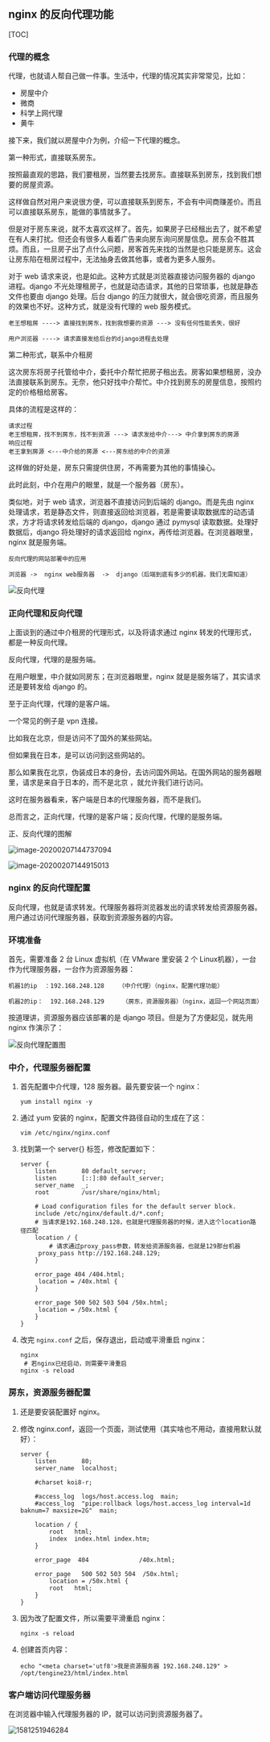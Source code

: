 ## nginx 的反向代理功能

[TOC]

### 代理的概念

代理，也就请人帮自己做一件事。生活中，代理的情况其实非常常见，比如：

- 房屋中介
- 微商
- 科学上网代理
- 黄牛

接下来，我们就以房屋中介为例，介绍一下代理的概念。

第一种形式，直接联系房东。

按照最直观的思路，我们要租房，当然要去找房东。直接联系到房东，找到我们想要的房屋资源。

这样做自然对用户来说很方便，可以直接联系到房东，不会有中间商赚差价。而且可以直接联系房东，能做的事情就多了。

但是对于房东来说，就不太喜欢这样了。首先，如果房子已经租出去了，就不希望在有人来打扰。但还会有很多人看着广告来向房东询问房屋信息。房东会不胜其烦。而且，一旦房子出了点什么问题，房客首先来找的当然是也只能是房东。这会让房东陷在租房过程中，无法抽身去做其他事，或者为更多人服务。

对于 web 请求来说，也是如此。这种方式就是浏览器直接访问服务器的 django 进程。django 不光处理租房子，也就是动态请求，其他的日常琐事，也就是静态文件也要由 django 处理。后台 django 的压力就很大，就会很吃资源，而且服务的效果也不好。这种方式，就是没有代理的 web 服务模式。

```
老王想租房 ----> 直接找到房东，找到我想要的资源 ---> 没有任何性能丢失，很好

用户浏览器 ----> 请求直接发给后台的django进程去处理  
```

第二种形式，联系中介租房

这次房东将房子托管给中介，委托中介帮忙把房子租出去。房客如果想租房，没办法直接联系到房东。无奈，他只好找中介帮忙。中介找到房东的房屋信息，按照约定的价格租给房客。

具体的流程是这样的：

```
请求过程
老王想租房，找不到房东，找不到资源 ---> 请求发给中介---> 中介拿到房东的房源 
响应过程
老王拿到房源 <---中介给的房源 <---房东给的中介的资源
```

这样做的好处是，房东只需提供住房，不再需要为其他的事情操心。

此时此刻，中介在用户的眼里，就是一个服务器（房东）。

类似地，对于 web 请求，浏览器不直接访问到后端的 django。而是先由 nginx 处理请求，若是静态文件，则直接返回给浏览器，若是需要读取数据库的动态请求，方才将请求转发给后端的 django，django 通过 pymysql 读取数据。处理好数据后，django 将处理好的请求返回给 nginx，再传给浏览器。在浏览器眼里，nginx 就是服务端。

```
反向代理的网站部署中的应用

浏览器 ->  nginx web服务器  ->  django（后端到底有多少的机器，我们无需知道）
```

![反向代理](nginx-reverse-proxy.assets/反向代理.png)

### 正向代理和反向代理

上面谈到的通过中介租房的代理形式，以及将请求通过 nginx 转发的代理形式，都是一种反向代理。

反向代理，代理的是服务端。

在用户眼里，中介就如同房东；在浏览器眼里，nginx 就是是服务端了，其实请求还是要转发给 django 的。

至于正向代理，代理的是客户端。

一个常见的例子是 vpn 连接。

比如我在北京，但是访问不了国外的某些网站。

但如果我在日本，是可以访问到这些网站的。

那么如果我在北京，伪装成日本的身份，去访问国外网站。在国外网站的服务器眼里，请求是来自于日本的，而不是北京 ，就允许我们进行访问。

这时在服务器看来，客户端是日本的代理服务器，而不是我们。

总而言之，正向代理，代理的是客户端；反向代理，代理的是服务端。

正、反向代理的图解

![image-20200207144737094](nginx-reverse-proxy.assets/image-20200207144737094.png)



![image-20200207144915013](nginx-reverse-proxy.assets/image-20200207144915013.png)

### nginx 的反向代理配置

反向代理，也就是请求转发。代理服务器将浏览器发出的请求转发给资源服务器。用户通过访问代理服务器，获取到资源服务器的内容。

### 环境准备

首先，需要准备 2 台 Linux 虚拟机（在 VMware 里安装 2 个 Linux机器），一台作为代理服务器，一台作为资源服务器：

```
机器1的ip  ：192.168.248.128    （中介代理）（nginx，配置代理功能）

机器2的ip：  192.168.248.129     （房东，资源服务器）（nginx，返回一个网站页面）
```

按道理讲，资源服务器应该部署的是 django 项目。但是为了方便起见，就先用 nginx 作演示了：

![反向代理配置图](nginx-reverse-proxy.assets/反向代理配置图.png)

### 中介，代理服务器配置

1. 首先配置中介代理，128 服务器。最先要安装一个 nginx：

   ```shell
   yum install nginx -y
   ```

2. 通过 yum 安装的 nginx，配置文件路径自动的生成在了这：

   ```
   vim /etc/nginx/nginx.conf
   ```

3. 找到第一个 server{} 标签，修改配置如下：

   ```SHELL
   server {
       listen       80 default_server;
       listen       [::]:80 default_server;
       server_name  _;
       root         /usr/share/nginx/html;
   
       # Load configuration files for the default server block.
       include /etc/nginx/default.d/*.conf;
       # 当请求是192.168.248.128，也就是代理服务器的时候，进入这个location路径匹配
       location / {
           # 请求通过proxy_pass参数，转发给资源服务器，也就是129那台机器
       	proxy_pass http://192.168.248.129;
       }
   
       error_page 404 /404.html;
       	location = /40x.html {
       }
   
       error_page 500 502 503 504 /50x.html;
       	location = /50x.html {
       }
   }
   ```

4. 改完 `nginx.conf` 之后，保存退出，启动或平滑重启 nginx：

   ```shell
   nginx
    # 若nginx已经启动，则需要平滑重启
   nginx -s reload
   ```

### 房东，资源服务器配置

1. 还是要安装配置好 nginx。

2. 修改 nginx.conf，返回一个页面，测试使用（其实啥也不用动，直接用默认就好）：

   ```shell
   server {
       listen       80;
       server_name  localhost;
   
       #charset koi8-r;
   
       #access_log  logs/host.access.log  main;
       #access_log  "pipe:rollback logs/host.access_log interval=1d baknum=7 maxsize=2G"  main;
   
       location / {
           root   html;
           index  index.html index.htm;
       }
   
       error_page  404              /40x.html;
   
       error_page   500 502 503 504  /50x.html;
           location = /50x.html {
           root   html;
       }
   }
   ```

3. 因为改了配置文件，所以需要平滑重启 nginx：

   ```shell
   nginx -s reload
   ```

4. 创建首页内容：

   ```shell
   echo "<meta charset='utf8'>我是资源服务器 192.168.248.129" > /opt/tengine23/html/index.html
   ```

### 客户端访问代理服务器

在浏览器中输入代理服务器的 IP，就可以访问到资源服务器了。

![1581251946284](nginx-reverse-proxy.assets/1581251946284.png)